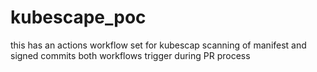 # kubescape_poc

this has an actions workflow set for kubescap scanning of manifest and signed commits
both workflows trigger during PR process

